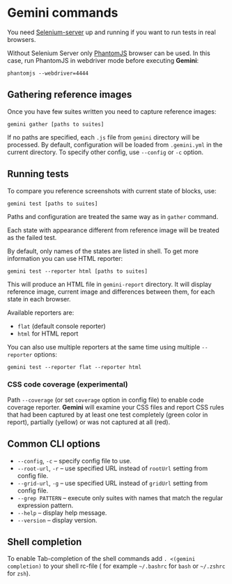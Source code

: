 # Gemini commands

You need [Selenium-server](http://www.seleniumhq.org/download/) up and running if you want to run tests in real browsers.

Without Selenium Server only [PhantomJS](http://phantomjs.org/) browser can be used. In this case, run
PhantomJS in webdriver mode before executing **Gemini**:

```
phantomjs --webdriver=4444
```

## Gathering reference images

Once you have few suites written you need to capture reference images:

```
gemini gather [paths to suites]
```

If no paths are specified, each `.js` file from `gemini` directory will be processed.
By default, configuration will be loaded from `.gemini.yml` in the current directory.
To specify other config, use `--config` or `-c` option.

## Running tests

To compare you reference screenshots with current state of blocks, use:

```
gemini test [paths to suites]
```

Paths and configuration are treated the same way as in `gather` command.

Each state with appearance different from reference image will be treated
as the failed test.

By default, only names of the states are listed in shell. To get more information
you can use HTML reporter:

`gemini test --reporter html [paths to suites]`

This will produce an HTML file in `gemini-report` directory. It will
display reference image, current image and differences between them,
for each state in each browser.

Available reporters are:

* `flat` (default console reporter)
* `html` for HTML report

You can also use multiple reporters at the same time using multiple `--reporter` options:

```
gemini test --reporter flat --reporter html
```

### CSS code coverage (experimental)

Path `--coverage` (or set `coverage` option in config file) to enable code coverage reporter.
**Gemini** will examine your CSS files and report CSS rules that had been captured by at least
one test completely (green color in report), partially (yellow) or was not captured at all
(red).

## Common CLI options

* `--config`, `-c` – specify config file to use.
* `--root-url`, `-r` – use specified URL instead of `rootUrl` setting from config file.
* `--grid-url`, `-g` – use specified URL instead of `gridUrl` setting from config file.
* `--grep PATTERN` – execute only suites with names that match the regular expression pattern.
* `--help` – display help message.
* `--version` – display version.

## Shell completion

To enable Tab-completion of the shell commands add `. <(gemini completion)` to your shell rc-file (
for example `~/.bashrc` for `bash` or `~/.zshrc` for `zsh`).
